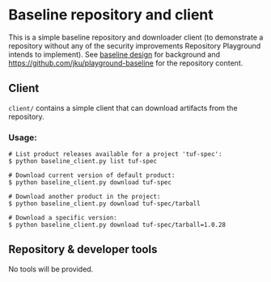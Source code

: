 # Baseline repository and client

This is a simple baseline repository and downloader client (to demonstrate a repository without any of the security improvements Repository Playground intends to implement). See [baseline design](docs/design-milestones/00-BASELINE.md) for background and https://github.com/jku/playground-baseline for the repository content.

## Client

`client/` contains a simple client that can download artifacts from the repository.

### Usage:

```
# List product releases available for a project 'tuf-spec':
$ python baseline_client.py list tuf-spec

# Download current version of default product:
$ python baseline_client.py download tuf-spec

# Download another product in the project:
$ python baseline_client.py download tuf-spec/tarball

# Download a specific version:
$ python baseline_client.py download tuf-spec/tarball=1.0.28
```

## Repository & developer tools

No tools will be provided. 
